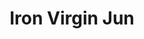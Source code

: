 --- 
title: "Iron Virgin Jun"
publishdate: "2019-4-22T16:48:46+02:00"
src: "https://365manga.net/manga/iron-virgin-jun"
image: "https://data.365manga.net/images/thumbnails/19870-iron-virgin-jun.jpg"
description: "Jun's 18th birthday has been selected by family tradition to be the day that her husband is chosen. Many high-class families have come to try to marry into the physically and economically powerful Asuka dynasty, but Jun is not interested. With her servant Kratta in tow, she runs away from the groom-choosing party."
---